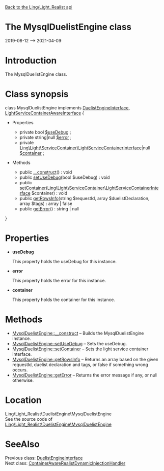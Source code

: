 [Back to the Ling/Light_Realist api](https://github.com/lingtalfi/Light_Realist/blob/master/doc/api/Ling/Light_Realist.md)



The MysqlDuelistEngine class
================
2019-08-12 --> 2021-04-09






Introduction
============

The MysqlDuelistEngine class.



Class synopsis
==============


class <span class="pl-k">MysqlDuelistEngine</span> implements [DuelistEngineInterface](https://github.com/lingtalfi/Light_Realist/blob/master/doc/api/Ling/Light_Realist/DuelistEngine/DuelistEngineInterface.md), [LightServiceContainerAwareInterface](https://github.com/lingtalfi/Light/blob/master/doc/api/Ling/Light/ServiceContainer/LightServiceContainerAwareInterface.md) {

- Properties
    - private bool [$useDebug](#property-useDebug) ;
    - private string|null [$error](#property-error) ;
    - private [Ling\Light\ServiceContainer\LightServiceContainerInterface](https://github.com/lingtalfi/Light/blob/master/doc/api/Ling/Light/ServiceContainer/LightServiceContainerInterface.md)|null [$container](#property-container) ;

- Methods
    - public [__construct](https://github.com/lingtalfi/Light_Realist/blob/master/doc/api/Ling/Light_Realist/DuelistEngine/MysqlDuelistEngine/__construct.md)() : void
    - public [setUseDebug](https://github.com/lingtalfi/Light_Realist/blob/master/doc/api/Ling/Light_Realist/DuelistEngine/MysqlDuelistEngine/setUseDebug.md)(bool $useDebug) : void
    - public [setContainer](https://github.com/lingtalfi/Light_Realist/blob/master/doc/api/Ling/Light_Realist/DuelistEngine/MysqlDuelistEngine/setContainer.md)([Ling\Light\ServiceContainer\LightServiceContainerInterface](https://github.com/lingtalfi/Light/blob/master/doc/api/Ling/Light/ServiceContainer/LightServiceContainerInterface.md) $container) : void
    - public [getRowsInfo](https://github.com/lingtalfi/Light_Realist/blob/master/doc/api/Ling/Light_Realist/DuelistEngine/MysqlDuelistEngine/getRowsInfo.md)(string $requestId, array $duelistDeclaration, array $tags) : array | false
    - public [getError](https://github.com/lingtalfi/Light_Realist/blob/master/doc/api/Ling/Light_Realist/DuelistEngine/MysqlDuelistEngine/getError.md)() : string | null

}




Properties
=============

- <span id="property-useDebug"><b>useDebug</b></span>

    This property holds the useDebug for this instance.
    
    

- <span id="property-error"><b>error</b></span>

    This property holds the error for this instance.
    
    

- <span id="property-container"><b>container</b></span>

    This property holds the container for this instance.
    
    



Methods
==============

- [MysqlDuelistEngine::__construct](https://github.com/lingtalfi/Light_Realist/blob/master/doc/api/Ling/Light_Realist/DuelistEngine/MysqlDuelistEngine/__construct.md) &ndash; Builds the MysqlDuelistEngine instance.
- [MysqlDuelistEngine::setUseDebug](https://github.com/lingtalfi/Light_Realist/blob/master/doc/api/Ling/Light_Realist/DuelistEngine/MysqlDuelistEngine/setUseDebug.md) &ndash; Sets the useDebug.
- [MysqlDuelistEngine::setContainer](https://github.com/lingtalfi/Light_Realist/blob/master/doc/api/Ling/Light_Realist/DuelistEngine/MysqlDuelistEngine/setContainer.md) &ndash; Sets the light service container interface.
- [MysqlDuelistEngine::getRowsInfo](https://github.com/lingtalfi/Light_Realist/blob/master/doc/api/Ling/Light_Realist/DuelistEngine/MysqlDuelistEngine/getRowsInfo.md) &ndash; Returns an array based on the given requestId, duelist declaration and tags, or false if something wrong occurs.
- [MysqlDuelistEngine::getError](https://github.com/lingtalfi/Light_Realist/blob/master/doc/api/Ling/Light_Realist/DuelistEngine/MysqlDuelistEngine/getError.md) &ndash; Returns the error message if any, or null otherwise.





Location
=============
Ling\Light_Realist\DuelistEngine\MysqlDuelistEngine<br>
See the source code of [Ling\Light_Realist\DuelistEngine\MysqlDuelistEngine](https://github.com/lingtalfi/Light_Realist/blob/master/DuelistEngine/MysqlDuelistEngine.php)



SeeAlso
==============
Previous class: [DuelistEngineInterface](https://github.com/lingtalfi/Light_Realist/blob/master/doc/api/Ling/Light_Realist/DuelistEngine/DuelistEngineInterface.md)<br>Next class: [ContainerAwareRealistDynamicInjectionHandler](https://github.com/lingtalfi/Light_Realist/blob/master/doc/api/Ling/Light_Realist/DynamicInjection/ContainerAwareRealistDynamicInjectionHandler.md)<br>
